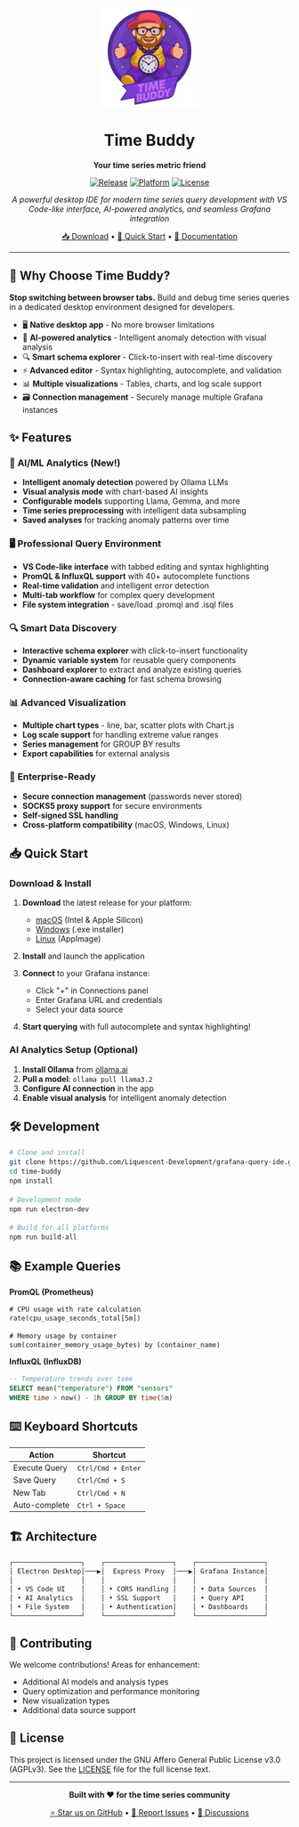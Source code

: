 <div align="center">

<img src="assets/logo.png" alt="Time Buddy Logo" width="180" height="180">

# Time Buddy

**Your time series metric friend**

[![Release](https://img.shields.io/github/v/release/Liquescent-Development/grafana-query-ide?style=flat-square)](https://github.com/Liquescent-Development/grafana-query-ide/releases)
[![Platform](https://img.shields.io/badge/platform-macOS%20%7C%20Windows%20%7C%20Linux-lightgrey?style=flat-square)](https://github.com/Liquescent-Development/grafana-query-ide/releases)
[![License](https://img.shields.io/github/license/Liquescent-Development/grafana-query-ide?style=flat-square)](LICENSE)

*A powerful desktop IDE for modern time series query development with VS Code-like interface, AI-powered analytics, and seamless Grafana integration*

[📥 Download](https://github.com/Liquescent-Development/grafana-query-ide/releases) • [🚀 Quick Start](#-quick-start) • [📖 Documentation](#-features)

</div>

---

## 🎯 Why Choose Time Buddy?

**Stop switching between browser tabs.** Build and debug time series queries in a dedicated desktop environment designed for developers.

- 🖥️ **Native desktop app** - No more browser limitations
- 🧠 **AI-powered analytics** - Intelligent anomaly detection with visual analysis
- 🔍 **Smart schema explorer** - Click-to-insert with real-time discovery
- ⚡ **Advanced editor** - Syntax highlighting, autocomplete, and validation
- 📊 **Multiple visualizations** - Tables, charts, and log scale support
- 🗃️ **Connection management** - Securely manage multiple Grafana instances

## ✨ Features

### 🧠 **AI/ML Analytics** (New!)
- **Intelligent anomaly detection** powered by Ollama LLMs
- **Visual analysis mode** with chart-based AI insights  
- **Configurable models** supporting Llama, Gemma, and more
- **Time series preprocessing** with intelligent data subsampling
- **Saved analyses** for tracking anomaly patterns over time

### 🖥️ **Professional Query Environment**
- **VS Code-like interface** with tabbed editing and syntax highlighting
- **PromQL & InfluxQL support** with 40+ autocomplete functions
- **Real-time validation** and intelligent error detection
- **Multi-tab workflow** for complex query development
- **File system integration** - save/load .promql and .isql files

### 🔍 **Smart Data Discovery**
- **Interactive schema explorer** with click-to-insert functionality
- **Dynamic variable system** for reusable query components
- **Dashboard explorer** to extract and analyze existing queries
- **Connection-aware caching** for fast schema browsing

### 📊 **Advanced Visualization**
- **Multiple chart types** - line, bar, scatter plots with Chart.js
- **Log scale support** for handling extreme value ranges
- **Series management** for GROUP BY results
- **Export capabilities** for external analysis

### 🔐 **Enterprise-Ready**
- **Secure connection management** (passwords never stored)
- **SOCKS5 proxy support** for secure environments
- **Self-signed SSL handling** 
- **Cross-platform compatibility** (macOS, Windows, Linux)

## 📥 Quick Start

### Download & Install
1. **Download** the latest release for your platform:
   - [macOS](https://github.com/Liquescent-Development/grafana-query-ide/releases) (Intel & Apple Silicon)
   - [Windows](https://github.com/Liquescent-Development/grafana-query-ide/releases) (.exe installer)
   - [Linux](https://github.com/Liquescent-Development/grafana-query-ide/releases) (AppImage)

2. **Install** and launch the application

3. **Connect** to your Grafana instance:
   - Click "+" in Connections panel
   - Enter Grafana URL and credentials
   - Select your data source

4. **Start querying** with full autocomplete and syntax highlighting!

### AI Analytics Setup (Optional)
1. **Install Ollama** from [ollama.ai](https://ollama.ai)
2. **Pull a model**: `ollama pull llama3.2`
3. **Configure AI connection** in the app
4. **Enable visual analysis** for intelligent anomaly detection

## 🛠️ Development

```bash
# Clone and install
git clone https://github.com/Liquescent-Development/grafana-query-ide.git
cd time-buddy
npm install

# Development mode
npm run electron-dev

# Build for all platforms  
npm run build-all
```

## 📚 Example Queries

**PromQL (Prometheus)**
```promql
# CPU usage with rate calculation
rate(cpu_usage_seconds_total[5m])

# Memory usage by container
sum(container_memory_usage_bytes) by (container_name)
```

**InfluxQL (InfluxDB)**
```sql
-- Temperature trends over time
SELECT mean("temperature") FROM "sensors" 
WHERE time > now() - 1h GROUP BY time(5m)
```

## ⌨️ Keyboard Shortcuts

| Action | Shortcut |
|--------|----------|
| Execute Query | `Ctrl/Cmd + Enter` |
| Save Query | `Ctrl/Cmd + S` |
| New Tab | `Ctrl/Cmd + N` |
| Auto-complete | `Ctrl + Space` |

## 🏗️ Architecture

```
┌─────────────────┐    ┌─────────────────┐    ┌─────────────────┐
│ Electron Desktop│───▶│  Express Proxy  │───▶│ Grafana Instance│  
│                 │    │                 │    │                 │
│ • VS Code UI    │    │ • CORS Handling │    │ • Data Sources  │
│ • AI Analytics  │    │ • SSL Support   │    │ • Query API     │
│ • File System   │    │ • Authentication│    │ • Dashboards    │
└─────────────────┘    └─────────────────┘    └─────────────────┘
```

## 🤝 Contributing

We welcome contributions! Areas for enhancement:
- Additional AI models and analysis types
- Query optimization and performance monitoring  
- New visualization types
- Additional data source support

## 📄 License

This project is licensed under the GNU Affero General Public License v3.0 (AGPLv3).
See the [LICENSE](LICENSE) file for the full license text.

---

<div align="center">

**Built with ❤️ for the time series community**

[⭐ Star us on GitHub](https://github.com/Liquescent-Development/grafana-query-ide) • [🐛 Report Issues](https://github.com/Liquescent-Development/grafana-query-ide/issues) • [💬 Discussions](https://github.com/Liquescent-Development/grafana-query-ide/discussions)

</div>